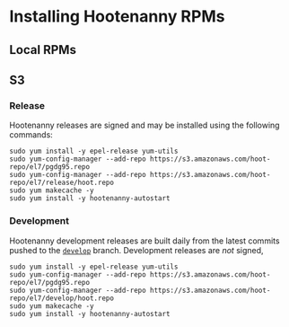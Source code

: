 # Installing Hootenanny RPMs

## Local RPMs

## S3

### Release

Hootenanny releases are signed and  may be installed using the following
commands:

```
sudo yum install -y epel-release yum-utils
sudo yum-config-manager --add-repo https://s3.amazonaws.com/hoot-repo/el7/pgdg95.repo
sudo yum-config-manager --add-repo https://s3.amazonaws.com/hoot-repo/el7/release/hoot.repo
sudo yum makecache -y
sudo yum install -y hootenanny-autostart
```

### Development

Hootenanny development releases are built daily from the latest commits pushed to
the [`develop`](https://github.com/ngageoint/hootenanny/tree/develop) branch.
Development releases are *not* signed, 

```
sudo yum install -y epel-release yum-utils
sudo yum-config-manager --add-repo https://s3.amazonaws.com/hoot-repo/el7/pgdg95.repo
sudo yum-config-manager --add-repo https://s3.amazonaws.com/hoot-repo/el7/develop/hoot.repo
sudo yum makecache -y
sudo yum install -y hootenanny-autostart
```

